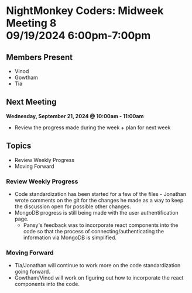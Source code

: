 # NightMonkey Coders: Midweek Meeting 8 <br> 09/19/2024 6:00pm-7:00pm

## Members Present
- Vinod
- Gowtham
- Tia

## Next Meeting 
**Wednesday, September 21, 2024 @ 10:00am - 11:00am**
- Review the progress made during the week + plan for next week

## Topics
- Review Weekly Progress
- Moving Forward

### Review Weekly Progress
- Code standardization has been started for a few of the files - Jonathan wrote comments on the git for the changes he made as a way to keep the discussion open for possible other changes.
- MongoDB progress is still being made with the user authentification page.
    - Pansy's feedback was to incorporate react components into the code so that the process of connecting/authenticating the information via MongoDB is simplified.
 
### Moving Forward
- Tia/Jonathan will continue to work more on the code standardization going forward.
- Gowtham/Vinod will work on figuring out how to incorporate the react components into the code.

